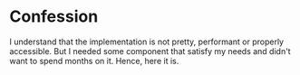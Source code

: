 # Confession

I understand that the implementation is not pretty, performant or properly accessible. But I needed some component that satisfy my needs and didn't want to spend months on it. Hence, here it is.
